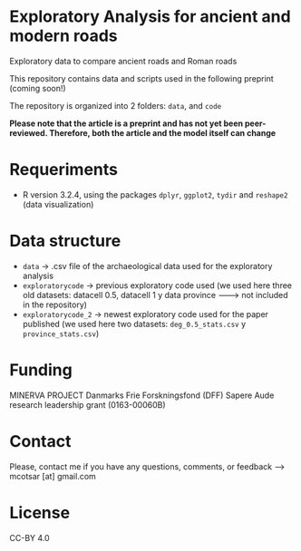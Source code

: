 # Exploratory Analysis for ancient and modern roads

Exploratory data to compare ancient roads and Roman roads



This repository contains data and scripts used in the following preprint (coming soon!)


The repository is organized into 2 folders: `data`, and `code`

**Please note that the article is a preprint and has not yet been peer-reviewed. Therefore, both the article and the model itself can change**

# Requeriments

* R version 3.2.4, using the packages `dplyr`, `ggplot2`, `tydir` and `reshape2` (data visualization)

# Data structure

* `data` -> .csv file of the archaeological data used for the exploratory analysis
* `exploratorycode` -> previous exploratory code used (we used here three old datasets: datacell 0.5, datacell 1 y data province ---> not included in the repository)
* `exploratorycode_2` -> newest exploratory code used for the paper published (we used here two datasets: `deg_0.5_stats.csv`  y `province_stats.csv`)


# Funding

MINERVA PROJECT Danmarks Frie Forskningsfond (DFF) Sapere Aude research leadership grant (0163-00060B)

# Contact

Please, contact me if you have any questions, comments, or feedback --> mcotsar [at] gmail.com

# License
CC-BY 4.0
